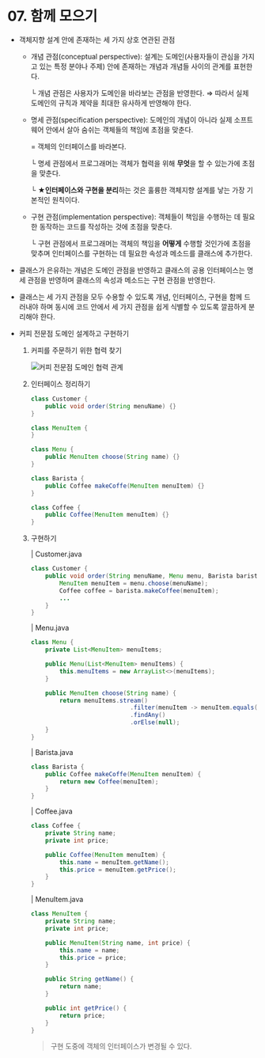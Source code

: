 # 07. 함께 모으기

- 객체지향 설계 안에 존재하는 세 가지 상호 연관된 관점
    - 개념 관점(conceptual perspective): 설계는 도메인(사용자들이 관심을 가지고 있는 특정 분야나 주제) 안에 존재하는 개념과 개념들 사이의 관계를 표현한다.

      └ 개념 관점은 사용자가 도메인을 바라보는 관점을 반영한다. ⇒ 따라서 실제 도메인의 규칙과 제약을 최대한 유사하게 반영해야 한다.

    - 명세 관점(specification perspective): 도메인의 개념이 아니라 실제 소프트웨어 안에서 살아 숨쉬는 객체들의 책임에 초점을 맞춘다.

      = 객체의 인터페이스를 바라본다.

      └ 명세 관점에서 프로그래머는 객체가 협력을 위해 **무엇**을 할 수 있는가에 초점을 맞춘다.

      └ **★인터페이스와 구현을 분리**하는 것은 훌륭한 객체지향 설계를 낳는 가장 기본적인 원칙이다.

    - 구현 관점(implementation perspective): 객체들이 책임을 수행하는 데 필요한 동작하는 코드를 작성하는 것에 초점을 맞춘다.

      └ 구현 관점에서 프로그래머는 객체의 책임을 **어떻게** 수행할 것인가에 초점을 맞추며 인터페이스를 구현하는 데 필요한 속성과 메소드를 클래스에 추가한다.

- 클래스가 은유하는 개념은 도메인 관점을 반영하고 클래스의 공용 인터페이스는 명세 관점을 반영하며 클래스의 속성과 메소드는 구현 관점을 반영한다.
- 클래스는 세 가지 관점을 모두 수용할 수 있도록 개념, 인터페이스, 구현을 함께 드러내야 하며 동시에 코드 안에서 세 가지 관점을 쉽게 식별할 수 있도록 깔끔하게 분리해야 한다.
- 커피 전문점 도메인 설계하고 구현하기
    1. 커피를 주문하기 위한 협력 찾기

       ![커피 전문점 도메인 협력 관계](https://user-images.githubusercontent.com/62989828/223347652-7fd28896-7de8-41c3-b8fe-26254df456d7.png)

    2. 인터페이스 정리하기

        ```java
        class Customer {
        	public void order(String menuName) {}
        }
        
        class MenuItem {
        }
        
        class Menu {
        	public MenuItem choose(String name) {}
        }
        
        class Barista {
        	public Coffee makeCoffe(MenuItem menuItem) {}
        }
        
        class Coffee {
        	public Coffee(MenuItem menuItem) {}
        }
        ```

    3. 구현하기

       | Customer.java

        ```java
        class Customer {
        	public void order(String menuName, Menu menu, Barista barista) {
        		MenuItem menuItem = menu.choose(menuName);
        		Coffee coffee = barista.makeCoffee(menuItem);
        		...
        	}
        }
        ```

       | Menu.java

        ```java
        class Menu {
        	private List<MenuItem> menuItems;
        
        	public Menu(List<MenuItem> menuItems) {
        		this.menuItems = new ArrayList<>(menuItems);
        	}
        
        	public MenuItem choose(String name) {
        		return menuItems.stream()
                                    .filter(menuItem -> menuItem.equals(name))
                                    .findAny()
                                    .orElse(null);
        	}
        }
        ```

       | Barista.java

        ```java
        class Barista {
        	public Coffee makeCoffe(MenuItem menuItem) {
        		return new Coffee(menuItem);
        	}
        }
        ```

       | Coffee.java

        ```java
        class Coffee {
        	private String name;
        	private int price;
        
        	public Coffee(MenuItem menuItem) {
        		this.name = menuItem.getName();
        		this.price = menuItem.getPrice();
        	}
        }
        ```

       | MenuItem.java

        ```java
        class MenuItem {
        	private String name;
        	private int price;
        
        	public MenuItem(String name, int price) {
        		this.name = name;
        		this.price = price;
        	}
        
        	public String getName() {
        		return name;
        	}
        
        	public int getPrice() {
        		return price;
        	}
        }
        ```

       > 구현 도중에 객체의 인터페이스가 변경될 수 있다.